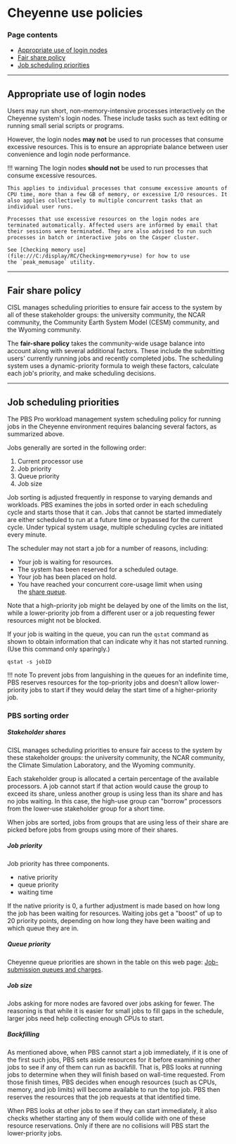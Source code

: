 ﻿# **Cheyenne use policies**

### **Page contents**
- [Appropriate use of login nodes](#cheyenneusepolicies-appropriateuseofloginnodes)
- [Fair share policy](#cheyenneusepolicies-fairsharefairsharepolicy)
- [Job scheduling priorities](#cheyenneusepolicies-jobschedulingpriorities)


-----
## <a name="cheyenneusepolicies-appropriateuseofloginnodes"></a>**Appropriate use of login nodes**

Users may run short, non-memory-intensive processes interactively on the Cheyenne system's login nodes. These include tasks such as text editing or running small serial scripts or programs.

However, the login nodes **may not** be used to run processes that consume excessive resources. This is to ensure an appropriate balance between user convenience and login node performance.


!!! warning
    The login nodes **should not** be used to run processes that consume excessive resources.

    This applies to individual processes that consume excessive amounts of CPU time, more than a few GB of memory, or excessive I/O resources. It also applies collectively to multiple concurrent tasks that an individual user runs.

    Processes that use excessive resources on the login nodes are terminated automatically. Affected users are informed by email that their sessions were terminated. They are also advised to run such processes in batch or interactive jobs on the Casper cluster.

    See [Checking memory use](file:///C:/display/RC/Checking+memory+use) for how to use the `peak_memusage` utility.

-----
## <a name="cheyenneusepolicies-fairsharefairsharepolicy"></a>**Fair share policy**
CISL manages scheduling priorities to ensure fair access to the system by all of these stakeholder groups: the university community, the NCAR community, the Community Earth System Model (CESM) community, and the Wyoming community.

The **fair-share policy** takes the community-wide usage balance into account along with several additional factors. These include the submitting users' currently running jobs and recently completed jobs. The scheduling system uses a dynamic-priority formula to weigh these factors, calculate each job's priority, and make scheduling decisions.

-----
## <a name="cheyenneusepolicies-jobschedulingpriorities"></a>**Job scheduling priorities**
The PBS Pro workload management system scheduling policy for running jobs in the Cheyenne environment requires balancing several factors, as summarized above.

Jobs generally are sorted in the following order:

1. Current processor use
1. Job priority
1. Queue priority
1. Job size

Job sorting is adjusted frequently in response to varying demands and workloads. PBS examines the jobs in sorted order in each scheduling cycle and starts those that it can. Jobs that cannot be started immediately are either scheduled to run at a future time or bypassed for the current cycle. Under typical system usage, multiple scheduling cycles are initiated every minute.

The scheduler may not start a job for a number of reasons, including:

- Your job is waiting for resources.
- The system has been reserved for a scheduled outage.
- Your job has been placed on hold.
- You have reached your concurrent core-usage limit when using the [share queue](file:///C:/display/RC/Job-submission+queues+and+charges).

Note that a high-priority job might be delayed by one of the limits on the list, while a lower-priority job from a different user or a job requesting fewer resources might not be blocked.

If your job is waiting in the queue, you can run the `qstat` command as shown to obtain information that can indicate why it has not started running. (Use this command only sparingly.)
```
qstat -s jobID
```

!!! note
    To prevent jobs from languishing in the queues for an indefinite time, PBS reserves resources for the top-priority jobs and doesn't allow lower-priority jobs to start if they would delay the start time of a higher-priority job.

### **PBS sorting order**
##### **Stakeholder shares**
CISL manages scheduling priorities to ensure fair access to the system by these stakeholder groups: the university community, the NCAR community, the Climate Simulation Laboratory, and the Wyoming community.

Each stakeholder group is allocated a certain percentage of the available processors. A job cannot start if that action would cause the group to exceed its share, unless another group is using less than its share and has no jobs waiting. In this case, the high-use group can "borrow" processors from the lower-use stakeholder group for a short time.

When jobs are sorted, jobs from groups that are using less of their share are picked before jobs from groups using more of their shares.

##### **Job priority**
Job priority has three components.

- native priority
- queue priority
- waiting time

If the native priority is 0, a further adjustment is made based on how long the job has been waiting for resources. Waiting jobs get a "boost" of up to 20 priority points, depending on how long they have been waiting and which queue they are in.
##### **Queue priority**
Cheyenne queue priorities are shown in the table on this web page: [Job-submission queues and charges](file:///C:/display/RC/Job-submission+queues+and+charges).

##### **Job size**
Jobs asking for more nodes are favored over jobs asking for fewer. The reasoning is that while it is easier for small jobs to fill gaps in the schedule, larger jobs need help collecting enough CPUs to start.

##### **Backfilling**
As mentioned above, when PBS cannot start a job immediately, if it is one of the first such jobs, PBS sets aside resources for it before examining other jobs to see if any of them can run as backfill. That is, PBS looks at running jobs to determine when they will finish based on wall-time requested. From those finish times, PBS decides when enough resources (such as CPUs, memory, and job limits) will become available to run the top job. PBS then reserves the resources that the job requests at that identified time.

When PBS looks at other jobs to see if they can start immediately, it also checks whether starting any of them would collide with one of these resource reservations. Only if there are no collisions will PBS start the lower-priority jobs.
